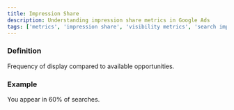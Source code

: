 ```yaml
---
title: Impression Share
description: Understanding impression share metrics in Google Ads
tags: ['metrics', 'impression share', 'visibility metrics', 'search impression share', 'ad visibility', 'google ads']
---
```


### Definition
Frequency of display compared to available opportunities.

### Example
You appear in 60% of searches.